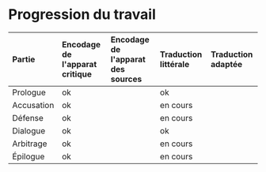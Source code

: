# Progression du travail
|Partie|Encodage de l'apparat critique|Encodage de l'apparat des sources|Traduction littérale|Traduction adaptée|
|:-----|:-----------------------------|:--------------------------------|:-------------------|:-----------------|
|Prologue|ok||ok||
|Accusation|ok||en cours||
|Défense|ok||en cours||
|Dialogue|ok||ok||
|Arbitrage|ok||en cours||
|Épilogue|ok||en cours||

